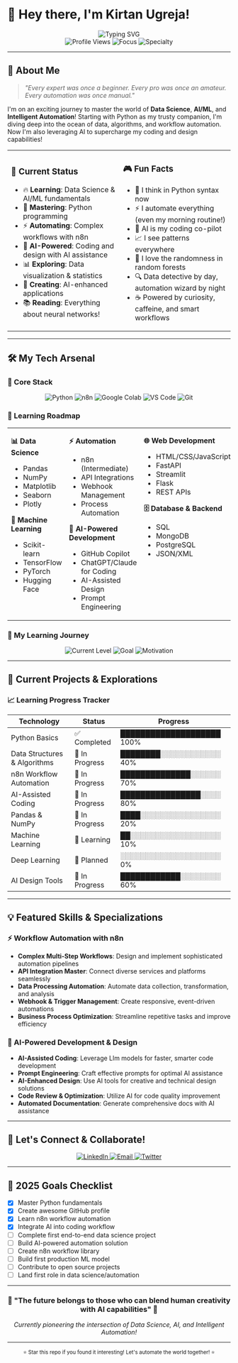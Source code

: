 # 🚀 Hey there, I'm Kirtan Ugreja! 

<div align="center">
  <img src="https://readme-typing-svg.herokuapp.com?font=Fira+Code&size=30&duration=3000&pause=1000&color=00D4AA&center=true&vCenter=true&width=600&lines=Data+Science+Explorer+🔬;AI%2FML+Enthusiast+🤖;Python+Developer+🐍;WorkflowAutomation+Workflow+Maker+⚡;AI-Powered+Creator+🎨;Future+Tech+Innovator+✨" alt="Typing SVG" />
</div>

<div align="center">
  <img src="https://komarev.com/ghpvc/?username=ONELASTxHOPEE&label=Profile%20Views&color=brightgreen&style=flat-square" alt="Profile Views" />
  <img src="https://img.shields.io/badge/Focus-Data%20Science%20%26%20AI-orange?style=flat-square" alt="Focus" />
  <img src="https://img.shields.io/badge/Specialty-Workflow%20Automation-purple?style=flat-square" alt="Specialty" />
</div>

---

## 🎯 About Me

> *"Every expert was once a beginner. Every pro was once an amateur. Every automation was once manual."*

I'm on an exciting journey to master the world of **Data Science**, **AI/ML**, and **Intelligent Automation**! Starting with Python as my trusty companion, I'm diving deep into the ocean of data, algorithms, and workflow automation. Now I'm also leveraging AI to supercharge my coding and design capabilities! 

<table>
<tr>
<td>

### 🌟 Current Status
- 🔥 **Learning**: Data Science & AI/ML fundamentals  
- 🐍 **Mastering**: Python programming
- ⚡ **Automating**: Complex workflows with n8n
- 🤖 **AI-Powered**: Coding and design with AI assistance
- 📊 **Exploring**: Data visualization & statistics
- 🎨 **Creating**: AI-enhanced applications
- 📚 **Reading**: Everything about neural networks!

</td>
<td>

### 🎮 Fun Facts
- 🧠 I think in Python syntax now
- ⚡ I automate everything (even my morning routine!)
- 🤖 AI is my coding co-pilot
- 📈 I see patterns everywhere
- 🎲 I love the randomness in random forests
- 🔍 Data detective by day, automation wizard by night
- ☕ Powered by curiosity, caffeine, and smart workflows

</td>
</tr>
</table>

---

## 🛠️ My Tech Arsenal

### 🐍 Core Stack
<div align="center">
  <img src="https://img.shields.io/badge/Python-3776AB?style=for-the-badge&logo=python&logoColor=white" alt="Python" />
  <img src="https://img.shields.io/badge/n8n-EA4B71?style=for-the-badge&logo=n8n&logoColor=white" alt="n8n" />
  <img src="https://img.shields.io/badge/Google%20Colab-F9AB00?style=for-the-badge&logo=googlecolab&logoColor=white" alt="Google Colab" />
  <img src="https://img.shields.io/badge/VS%20Code-007ACC?style=for-the-badge&logo=visualstudiocode&logoColor=white" alt="VS Code" />
  <img src="https://img.shields.io/badge/Git-F05032?style=for-the-badge&logo=git&logoColor=white" alt="Git" />
</div>

### 🎯 Learning Roadmap

<table>
<tr>
<td width="25%" valign="top">

**📊 Data Science**
- Pandas
- NumPy  
- Matplotlib
- Seaborn
- Plotly

**🤖 Machine Learning**
- Scikit-learn
- TensorFlow
- PyTorch
- Hugging Face

</td>
<td width="25%" valign="top">

**⚡ Automation**
- n8n (Intermediate)
- API Integrations
- Webhook Management
- Process Automation

**🤖 AI-Powered Development**
- GitHub Copilot
- ChatGPT/Claude for Coding
- AI-Assisted Design
- Prompt Engineering

</td>
<td width="25%" valign="top">

**🌐 Web Development**
- HTML/CSS/JavaScript
- FastAPI
- Streamlit
- Flask
- REST APIs

**🗄️ Database & Backend**
- SQL
- MongoDB
- PostgreSQL
- JSON/XML

</td>
<td width="25%" valign="top">

**☁️ Cloud & Tools**
- AWS
- Docker
- Apache Spark
- Git & GitHub
- Linux/Command Line

**📈 Data Analysis**
- Statistical Analysis
- Data Visualization
- Business Intelligence
- Excel/Google Sheets

</td>
</tr>
</table></table>

### 🎯 My Learning Journey
<div align="center">
  <img src="https://img.shields.io/badge/Current%20Level-Intermediate-brightgreen?style=for-the-badge&logo=python&logoColor=white" alt="Current Level" />
  <img src="https://img.shields.io/badge/Goal-AI%2FML%20%26%20Automation%20Expert-orange?style=for-the-badge&logo=target&logoColor=white" alt="Goal" />
  <img src="https://img.shields.io/badge/Motivation-🚀%20MAXIMUM%20OVERDRIVE!%20🚀-red?style=for-the-badge" alt="Motivation" />
</div>

---

## 🎨 Current Projects & Explorations

### 📈 Learning Progress Tracker
| Technology | Status | Progress |
|------------|--------|----------|
| Python Basics | ✅ Completed | ████████████████████ 100% |
| Data Structures & Algorithms | 🔄 In Progress | ████████░░░░░░░░░░░░ 40% |
| n8n Workflow Automation | 🔄 In Progress | ██████████████░░░░░░ 70% |
| AI-Assisted Coding | 🔄 In Progress | ████████████████░░░░ 80% |
| Pandas & NumPy | 🔄 In Progress | ████░░░░░░░░░░░░░░░░ 20% |
| Machine Learning | 🔄 Learning | ██░░░░░░░░░░░░░░░░░░ 10% |
| Deep Learning | 📅 Planned | ░░░░░░░░░░░░░░░░░░░░ 0% |
| AI Design Tools | 🔄 In Progress | ████████████░░░░░░░░ 60% |

---

## 💡 Featured Skills & Specializations

### ⚡ Workflow Automation with n8n
- **Complex Multi-Step Workflows**: Design and implement sophisticated automation pipelines
- **API Integration Master**: Connect diverse services and platforms seamlessly  
- **Data Processing Automation**: Automate data collection, transformation, and analysis
- **Webhook & Trigger Management**: Create responsive, event-driven automations
- **Business Process Optimization**: Streamline repetitive tasks and improve efficiency

### 🤖 AI-Powered Development & Design
- **AI-Assisted Coding**: Leverage Llm models for faster, smarter code development
- **Prompt Engineering**: Craft effective prompts for optimal AI assistance
- **AI-Enhanced Design**: Use AI tools for creative and technical design solutions
- **Code Review & Optimization**: Utilize AI for code quality improvement
- **Automated Documentation**: Generate comprehensive docs with AI assistance

---

## 🤝 Let's Connect & Collaborate!

<div align="center">
  <a href="https://www.linkedin.com/in/kirtan-ugreja">
    <img src="https://img.shields.io/badge/LinkedIn-0077B5?style=for-the-badge&logo=linkedin&logoColor=white" alt="LinkedIn" />
  </a>
  <a href="mailto:ugrejakirtan0@gmail.com">
    <img src="https://img.shields.io/badge/Email-D14836?style=for-the-badge&logo=gmail&logoColor=white" alt="Email" />
  </a>
  <a href="https://twitter.com/ugreja_kirtan">
    <img src="https://img.shields.io/badge/Twitter-1DA1F2?style=for-the-badge&logo=twitter&logoColor=white" alt="Twitter" />
  </a>
</div>

---

## 🎯 2025 Goals Checklist

- [x] Master Python fundamentals
- [x] Create awesome GitHub profile
- [x] Learn n8n workflow automation
- [x] Integrate AI into coding workflow
- [ ] Complete first end-to-end data science project
- [ ] Build AI-powered automation solution
- [ ] Create n8n workflow library
- [ ] Build first production ML model
- [ ] Contribute to open source projects
- [ ] Land first role in data science/automation

---

<div align="center">
  <h3>🚀 "The future belongs to those who can blend human creativity with AI capabilities" 🚀</h3>
  <p><i>Currently pioneering the intersection of Data Science, AI, and Intelligent Automation!</i></p>
</div>

---

<div align="center">
  <sub>⭐ Star this repo if you found it interesting! Let's automate the world together! ⭐</sub>
</div>
